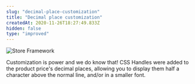 ```yaml
---
slug: "decimal-place-customization"
title: "Decimal place customization"
createdAt: 2020-11-26T18:27:49.833Z
hidden: false
type: "improved"
---
```


![Store Framework](https://raw.githubusercontent.com/vtexdocs/dev-portal-content/main/images/decimal-place-customization-0.png)

Customization is power and we do know that! CSS Handles were added to the product price's decimal places, allowing you to display them half a character above the normal line, and/or in a smaller font.
